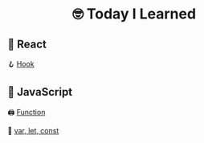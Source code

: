 <div align='center'>
  <h1>🤓 Today I Learned</h1>
</div>

## 💙 React
🪝 [Hook](https://github.com/sizxero/TIL/blob/main/%F0%9F%92%99%20React/%5BReact%5D%20Hook.md)

## 💛 JavaScript
🖨️ [Function](https://github.com/sizxero/TIL/blob/main/%F0%9F%92%9B%20JavaScript/%5BJavaScript%5D%20Function.md)

🌼 [var, let, const](https://github.com/sizxero/TIL/blob/main/%F0%9F%92%9B%20JavaScript/%5BJavaScript%5D%20var%2C%20let%2C%20const.md)
